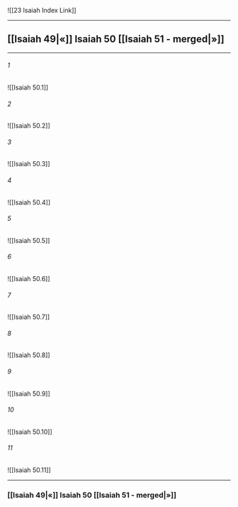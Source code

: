 ![[23 Isaiah Index Link]]

---
##  [[Isaiah 49|«]] Isaiah 50 [[Isaiah 51 - merged|»]]

---

###### 1
![[Isaiah 50.1]] 

###### 2
![[Isaiah 50.2]] 

###### 3
![[Isaiah 50.3]] 

###### 4
![[Isaiah 50.4]]

###### 5 
![[Isaiah 50.5]] 

###### 6
![[Isaiah 50.6]] 

###### 7
![[Isaiah 50.7]] 

###### 8
![[Isaiah 50.8]] 

###### 9
![[Isaiah 50.9]] 

###### 10
![[Isaiah 50.10]] 

###### 11
![[Isaiah 50.11]] 


---
###  [[Isaiah 49|«]] Isaiah 50 [[Isaiah 51 - merged|»]]